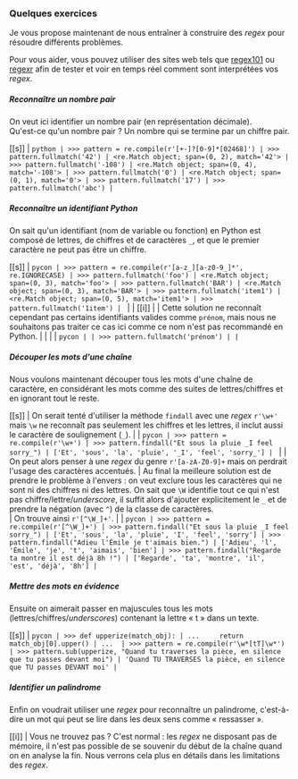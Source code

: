 ### Quelques exercices

Je vous propose maintenant de nous entraîner à construire des _regex_ pour résoudre différents problèmes.

Pour vous aider, vous pouvez utiliser des sites web tels que [regex101](https://regex101.com/) ou [regexr](https://regexr.com/) afin de tester et voir en temps réel comment sont interprétées vos _regex_.

##### Reconnaître un nombre pair

On veut ici identifier un nombre pair (en représentation décimale).  
Qu'est-ce qu'un nombre pair ? Un nombre qui se termine par un chiffre pair.

[[s]]
| ```python
| >>> pattern = re.compile(r'[+-]?[0-9]*[02468]')
| >>> pattern.fullmatch('42')
| <re.Match object; span=(0, 2), match='42'>
| >>> pattern.fullmatch('-108')
| <re.Match object; span=(0, 4), match='-108'>
| >>> pattern.fullmatch('0')
| <re.Match object; span=(0, 1), match='0'>
| >>> pattern.fullmatch('17')
| >>> pattern.fullmatch('abc')
| ```

##### Reconnaître un identifiant Python

On sait qu'un identifiant (nom de variable ou fonction) en Python est composé de lettres, de chiffres et de caractères `_`, et que le premier caractère ne peut pas être un chiffre.

[[s]]
| ```pycon
| >>> pattern = re.compile(r'[a-z_][a-z0-9_]*', re.IGNORECASE)
| >>> pattern.fullmatch('foo')
| <re.Match object; span=(0, 3), match='foo'>
| >>> pattern.fullmatch('BAR')
| <re.Match object; span=(0, 3), match='BAR'>
| >>> pattern.fullmatch('item1')
| <re.Match object; span=(0, 5), match='item1'>
| >>> pattern.fullmatch('1item')
| ```
|
| [[i]]
| | Cette solution ne reconnaît cependant pas certains identifiants valides comme `prénom`, mais nous ne souhaitons pas traiter ce cas ici comme ce nom n'est pas recommandé en Python.
| |
| | ```pycon
| | >>> pattern.fullmatch('prénom')
| | ```

##### Découper les mots d'une chaîne

Nous voulons maintenant découper tous les mots d'une chaîne de caractère, en considérant les mots comme des suites de lettres/chiffres et en ignorant tout le reste.

[[s]]
| On serait tenté d'utiliser la méthode `findall` avec une _regex_ `r'\w+'` mais `\w` ne reconnaît pas seulement les chiffres et les lettres, il inclut aussi le caractère de soulignement (`_`).
|
| ```pycon
| >>> pattern = re.compile(r'\w+')
| >>> pattern.findall("Et sous la pluie _I feel sorry_")
| ['Et', 'sous', 'la', 'pluie', '_I', 'feel', 'sorry_']
| ```
|
| On peut alors penser à une _regex_ du genre `r'[a-zA-Z0-9]+` mais on perdrait l'usage des caractères accentués.
| Au final la meilleure solution est de prendre le problème à l'envers : on veut exclure tous les caractères qui ne sont ni des chiffres ni des lettres. On sait que `\W` identifie tout ce qui n'est pas chiffre/lettre/_underscore_, il suffit alors d'ajouter explicitement le `_` et de prendre la négation (avec `^`) de la classe de caractères.  
| On trouve ainsi `r'[^\W_]+'`.
|
| ```pycon
| >>> pattern = re.compile(r'[^\W_]+')
| >>> pattern.findall("Et sous la pluie _I feel sorry_")
| ['Et', 'sous', 'la', 'pluie', 'I', 'feel', 'sorry']
| >>> pattern.findall("Adieu l'Émile je t'aimais bien.")
| ['Adieu', 'l', 'Émile', 'je', 't', 'aimais', 'bien']
| >>> pattern.findall("Regarde ta montre il est déjà 8h !")
| ['Regarde', 'ta', 'montre', 'il', 'est', 'déjà', '8h']
| ```

##### Mettre des mots en évidence

Ensuite on aimerait passer en majuscules tous les mots (lettres/chiffres/_underscores_) contenant la lettre « t » dans un texte.

[[s]]
| ```pycon
| >>> def upperize(match_obj):
| ...     return match_obj[0].upper()
| ... 
| >>> pattern = re.compile(r'\w*[tT]\w*')
| >>> pattern.sub(upperize, "Quand tu traverses la pièce, en silence que tu passes devant moi")
| 'Quand TU TRAVERSES la pièce, en silence que TU passes DEVANT moi'
| ```

##### Identifier un palindrome

Enfin on voudrait utiliser une _regex_ pour reconnaître un palindrome, c'est-à-dire un mot qui peut se lire dans les deux sens comme « ressasser ».

[[i]]
| Vous ne trouvez pas ? C'est normal : les _regex_ ne disposant pas de mémoire, il n'est pas possible de se souvenir du début de la chaîne quand on en analyse la fin. Nous verrons cela plus en détails dans les limitations des _regex_.
